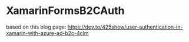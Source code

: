 # XamarinFormsB2CAuth

based on this blog page:
https://dev.to/425show/user-authentication-in-xamarin-with-azure-ad-b2c-4clm
